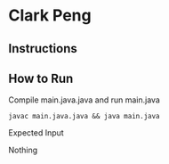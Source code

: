 # Clark Peng
## Instructions

## How to Run

Compile main.java.java and run main.java

```
javac main.java.java && java main.java
```

Expected Input 

Nothing


